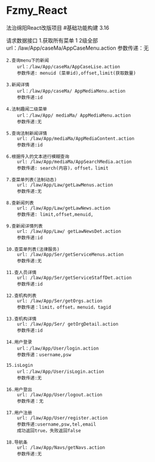 # Fzmy_React
法治绵阳React改版项目
#基础功能构建   3.16


请求数据接口
	1.获取所有菜单  1 2级全部
		url：/law/App/caseMa/AppCaseMenu.action
		参数传递：无

	2.查询menu下的新闻
		url：/law/App/caseMa/AppCaseLise.action
		参数传递: menuid (菜单id),offset,limit(获取数量)
	
	3.新闻详情
		url：/law/App/caseMa/ AppMediaMenu.action
		参数传递:id
	
	4.法制趣闻二级菜单
		url：/law/App/ mediaMa/ AppMediaMenu.action
		参数传递:无

	5.查询法制新闻详情
		url: /law/App/mediaMa/AppMediaContent.action
		参数传递:id
	
	6.根据传入的文本进行模糊查询
		url: /law/App/mediaMa/AppSearchMedia.action
		参数传递: search(内容)，offset，limit

	7.查菜单列表(法制动态)
		url: /law/App/Law/getLawMenus.action
		参数传递:无

	8.查新闻列表
		url: /law/App/Law/getLawNews.action
		参数传递: limit,offset,menuid,

	9.查新闻详情列表
		url: /law/App/Law/ getLawNewsDet.action
		参数传递:id

	10.查菜单列表(法律服务)
		url: /law/App/Ser/getServiceMenus.action
		参数传递:无
	
	11.查人员详情
		url: /law/App/Ser/getServiceStaffDet.action
		参数传递:id
	
	12.查机构列表
		url: /law/App/Ser/getOrgs.action
		参数传递：limit，offset，menuid，tagid
	
	13.查机构详情
		url: /law/App/Ser/ getOrgDetail.action
		参数传递:id
	
	14.用户登录
		url：/law/App/User/login.action
		参数传递：username,psw
	
	15.isLogin
		url：/law/App/User/isLogin.action
		参数传递:无

	16.用户登出
		url: /law/App/User/logout.action
		参数传递：无
	
	17.用户注册
		url: /law/App/User/register.action
		参数传递:username,psw,tel,email
		成功返回true，失败返回false
	
	18.导航条
		url: /law/App/Navs/getNavs.action
		参数传递:无
	
